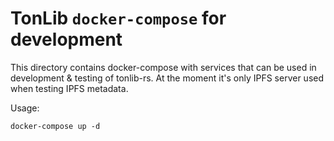 # TonLib `docker-compose` for development

This directory contains docker-compose with services that can be used in development & testing of tonlib-rs. 
At the moment it's only IPFS server used when testing IPFS metadata.

Usage:

```shell
docker-compose up -d
```

